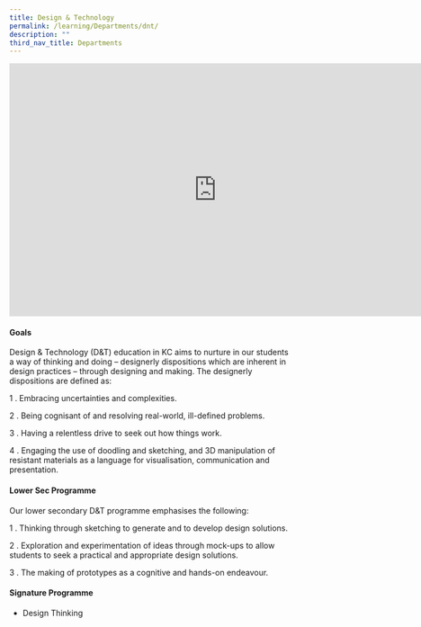 ```yaml
---
title: Design & Technology
permalink: /learning/Departments/dnt/
description: ""
third_nav_title: Departments
---
```

<iframe allowfullscreen="true" height="450" width="735" frameborder="0" src="https://docs.google.com/presentation/d/e/2PACX-1vSeon0B6YkUSaSuzwLCLoo1rdXr9BcVc5Bjk3dudPjYmxIG_sVQaYDtkZaPhsyXA47t_NXTeT_vk3C_/embed?start=false&amp;loop=false&amp;delayms=3000"></iframe>

#### Goals

Design &amp; Technology (D&amp;T) education in KC aims to nurture in our students a way of thinking and doing – designerly dispositions which are inherent in design practices – through designing and making. The designerly dispositions are defined as:

1 \.  Embracing uncertainties and complexities.

2 \.  Being cognisant of and resolving real-world, ill-defined problems.

3 \.  Having a relentless drive to seek out how things work.

4 \.  Engaging the use of doodling and sketching, and 3D manipulation of resistant materials as a language for visualisation, communication and presentation.

#### Lower Sec Programme

Our lower secondary D&T programme emphasises the following:

1 \.  Thinking through sketching to generate and to develop design solutions.

2 \.  Exploration and experimentation of ideas through mock-ups to allow students to seek a practical and appropriate design solutions.

3 \.  The making of prototypes as a cognitive and hands-on endeavour.

#### Signature Programme

*   Design Thinking